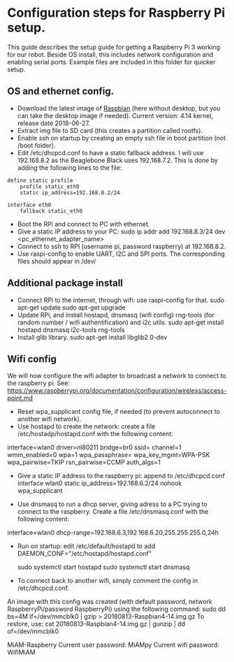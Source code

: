 # Configuration steps for Raspberry Pi setup.

This guide describes the setup guide for getting a Raspberry Pi 3 working for our robot. Beside OS install, this includes
network configuration and enabling serial ports. Example files are included in this folder for quicker setup.

## OS and ethernet config.

 - Download the latest image of [Raspbian](https://www.raspberrypi.org/downloads/raspbian/)
 (here without desktop, but you can take the desktop image if needed). Current version: 4.14 kernel, release date 2018-06-27.
 - Extract img file to SD card (this creates a partition called rootfs).
 - Enable ssh on startup by creating an empty ssh file in boot partition (not /boot folder).
 - Edit /etc/dhcpcd.conf to have a static fallback address. I will use 192.168.8.2 as the Beaglebone Black uses 192.168.7.2.
 This is done by adding the following lines to the file:
```
define static profile
    profile static_eth0
    static ip_address=192.168.8.2/24

interface eth0
    fallback static_eth0
```

 - Boot the RPi and connect to PC with ethernet.
 - Give a static IP address to your PC: sudo ip addr add 192.168.8.3/24 dev <pc_ethernet_adapter_name>
 - Connect to ssh to RPI (username pi, password raspberry) at 192.168.8.2.
 - Use raspi-config to enable UART, I2C and SPI ports. The corresponding files should appear in /dev/

## Additional package install
 - Connect RPi to the internet, through wifi: use raspi-config for that.
  sudo apt-get update
  sudo apt-get upgrade
 - Update RPi, and install hostapd, dnsmasq (wifi config) rng-tools (for random number / wifi authentification) and i2c utils.
  sudo apt-get install hostapd dnsmasq i2c-tools rng-tools
 - Install glib library.
sudo apt-get install libglib2.0-dev

## Wifi config

We will now configure the wifi adapter to broadcast a network to connect to the raspberry pi.
See: https://www.raspberrypi.org/documentation/configuration/wireless/access-point.md

 - Reset wpa_supplicant config file, if needed (to prevent autoconnect to another wifi network).
 - Use hostapd to create the network: create a file /etc/hostadp/hostapd.conf with the following content:

interface=wlan0
driver=nl80211
bridge=br0
ssid=<NetworkName>
channel=1
wmm_enabled=0
wpa=1
wpa_passphrase=<Password>
wpa_key_mgmt=WPA-PSK
wpa_pairwise=TKIP
rsn_pairwise=CCMP
auth_algs=1

 - Give a static IP address to the raspberry pi: append to /etc/dhcpcd.conf
	interface wlan0
		static ip_address=192.168.6.2/24
		nohook wpa_supplicant

 - Use dnsmasq to run a dhcp server, giving adress to a PC trying to connect to the raspberry.
 Create a file /etc/dnsmasq.conf with the following content:

  interface=wlan0
	dhcp-range=192.168.6.3,192.168.6.20,255.255.255.0,24h


 - Run on startup: edit /etc/default/hostapd to add
	DAEMON_CONF="/etc/hostapd/hostapd.conf"

	sudo systemctl start hostapd
	sudo systemctl start dnsmasq

 - To connect back to another wifi, simply comment the config in /etc/dhcpcd.conf.

An image with this config was created (with default password, network RaspberryPi/password RaspberryPi) using the following command:
sudo dd bs=4M if=/dev/mmcblk0 | gzip > 20180813-Raspbian4-14.img.gz
To restore, use:
cat 20180813-Raspbian4-14.img.gz | gunzip | dd of=/dev/mmcblk0

MiAM-Raspberry
Current user password: MiAMpy
Current wifi password: WifiMiAM
